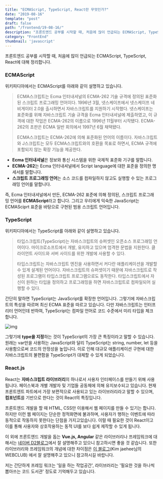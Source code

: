```yaml
---
title: "ECMAScript, TypeScript, React란 무엇인가?"
date: "2019-08-16"
template: "post"
draft: false
path: "/frontend/19-08-16/"
description: "프론트엔드 공부를 시작할 때, 처음에 많이 언급되는 ECMAScript, TypeScript, React에 대해 정리합니다. 위키피디아에서는 ECMAScript를 아래와 같이 설명하고 있습니다. ECMA스크립트는 Ecma 인터내셔널의 ECMA-262 기술 규격에 정의된 표준화된 스크립트 프로그래밍 언어이다."
category: "FrontEnd"
thumbnail: 'javascript'
---
```


프론트엔드 공부를 시작할 때, 처음에 많이 언급되는 ECMAScript, TypeScript, React에 대해 정리합니다.

### ECMAScript

 위키피디아에서는 ECMAScript를 아래와 같이 설명하고 있습니다.

>  ECMA스크립트는 Ecma 인터내셔널의 ECMA-262 기술 규격에 정의된 표준화된 스크립트 프로그래밍 언어이다. 1996년 3월, 넷스케이프에서 넷스케이프 네비게이터 2.0을 출시하면서 자바스크립트를 지원하기 시작했다. 넷스케이프는 표준화를 위해 자바스크립트 기술 규격을 Ecma 인터내셔널에 제출하였고, 이 규격에 대한 작업은 ECMA-262의 이름으로 1996년 11월부터 시작됐다. ECMA-262의 초판은 ECMA 일반 회의에서 1997년 6월 채택됐다.
>
>  ECMA스크립트는 ECMA-262에 의해 표준화된 언어의 이름이다. 자바스크립트와 J스크립트는 모두 ECMA스크립트와의 호환을 목표로 하면서, ECMA 규격에 포함되지 않는 확장 기능을 제공한다.

- **Ecma 인터내셔널**은 정보와 통신 시스템을 위한 국제적 표준화 기구를 말합니다.
- **ECMA-262**는 Ecma 인터내셔널에서 Script language에 대한 표준을 정의한 명세서를 말합니다.
- **스크립트 프로그래밍 언어**는 소스 코드를 컴파일하지 않고도 실행할 수 있는 프로그래밍 언어를 말합니다.

 즉, Ecma 인터내셔널에서 만든, ECMA-262 표준에 의해 정의된, 스크립트 프로그래밍 언어를 **ECMAScript**라고 합니다. 그리고 우리에게 익숙한 JavaScript는 ECMASciprt 표준을 바탕으로 구현된 범용 스크립트 언어입니다.

### TypeScript

 위키피디아에서는 TypeScript를 아래와 같이 설명하고 있습니다.

>  타입스크립트(TypeScript)는 자바스크립트의 슈퍼셋인 오픈소스 프로그래밍 언어이다. 마이크로소프트에서 개발, 유지하고 있으며 엄격한 문법을 지원한다. 클라이언트 사이드와 서버 사이드를 위한 개발에 사용할 수 있다.
>
>  타입스크립트는 자바스크립트 엔진을 사용하면서 커다란 애플리케이션을 개발할 수 있게 설계된 언어이다. 자바스크립트의 슈퍼셋이기 때문에 자바스크립트로 작성된 프로그램이 타입스크립트 프로그램으로도 동작한다. 타입스크립트에서 자신이 원하는 타입을 정의하고 프로그래밍을 하면 자바스크립트로 컴파일되어 실행할 수 있다. 
>

 간단히 말하면 TypeScript는 JavaScript를 확장한 언어입니다. 그렇기에 자바스크립트의 특성을 따르며 최신 ECMA 표준을 따르고 있습니다. 다만 자바스크립트는 인터프리터 언어인데 반하여, TypeScript는 컴파일 언어로 코드 수준에서 미리 타입을 체크 합니다.

![img](https://miro.medium.com/max/445/1*tOpeQXW36hEFiV8THpYUzA.png)



 그렇기에 **type을 지정**하는 것이 TypeScript의 가장 큰 특징이라고 말할 수 있습니다. 원래는 var만을 사용하는 JavaScript와 달리 TypeScript는 string, number, let 등을 사용함으로써 코드의 안정성을 높입니다. 이로 인해 대규모 애플리케이션 구현에 대한 자바스크립트의 불편함을 TypeScript가 대체할 수 있게 되었습니다. 

### React.js

 React는 **자바스크립트 라이브러리**의 하나로서 사용자 인터페이스를 만들기 위해 사용됩니다. 페이스북과 개별 개발자 및 기업들 공동체에 의해 유지보수되고 있습니다. 현재 프론트엔트 파트에서 가장 보편적으로 사용되고 있는 라이브러리라고 말할 수 있으며, **컴포넌트**를 기반으로 한다는 것이 React의 특징입니다.

 프론트엔드 개발을 할 때 HTML, CSS만 이용해서 웹 페이지를 만들 수 있기는 합니다. 하지만 이런 웹 페이지는 단순한 정적화면에 불과하며, 사용자가 행하는 이벤트에 따라 동적으로 작동하지 못한다는 단점을 가지고있습니다. 이럴 때 필요한 것이 React이고 이를 통해 사용자와 상호작용하는 동적 UI를 보다 쉽게 제작할 수 있게 됩니다. 

 이 외에 프론트엔드 개발을 돕는 **Vue.js, Angular** 같은 라이브러리나 프레임워크에 대해서는 [네이버 D2블로그](https://d2.naver.com/helloworld/3259111)에서 잘 설명해주고 있으니 참고하시면 좋을 것 같습니다. 또한 라이브러리와 프레임워크의 개념에 대한 차이점은 [이 블로그](https://webclub.tistory.com/458)(Kim jaehee님의 WEBCLUB) 에서 잘 설명해주고 있으니 참고하시길 바랍니다. 

저는 간단하게 프레임 워크는 '일을 하는 작업공간', 라이브러리는 '필요한 것을 하나씩 뽑아쓰는 코드 도서관' 정도로 기억해두고 있습니다.